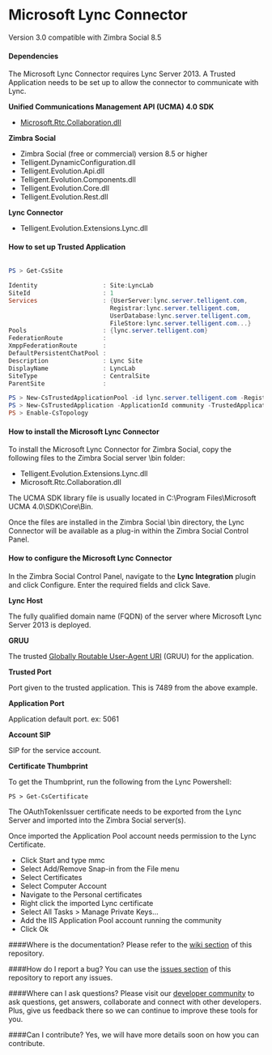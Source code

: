 # Microsoft Lync Connector

Version 3.0 compatible with Zimbra Social 8.5

#### Dependencies

The Microsoft Lync Connector requires Lync Server 2013. A Trusted Application needs to be set up to allow the connector to communicate with Lync.

**Unified Communications Management API (UCMA) 4.0 SDK**
- [Microsoft.Rtc.Collaboration.dll](http://www.microsoft.com/en-us/download/details.aspx?id=35463)

**Zimbra Social**
- Zimbra Social (free or commercial) version 8.5 or higher
- Telligent.DynamicConfiguration.dll
- Telligent.Evolution.Api.dll
- Telligent.Evolution.Components.dll
- Telligent.Evolution.Core.dll
- Telligent.Evolution.Rest.dll

**Lync Connector**
- Telligent.Evolution.Extensions.Lync.dll

#### How to set up Trusted Application

```powershell

PS > Get-CsSite

Identity                  : Site:LyncLab
SiteId                    : 1
Services                  : {UserServer:lync.server.telligent.com,
                            Registrar:lync.server.telligent.com,
                            UserDatabase:lync.server.telligent.com,
                            FileStore:lync.server.telligent.com...}
Pools                     : {lync.server.telligent.com}
FederationRoute           :
XmppFederationRoute       :
DefaultPersistentChatPool :
Description               : Lync Site
DisplayName               : LyncLab
SiteType                  : CentralSite
ParentSite                :

PS > New-CsTrustedApplicationPool -id lync.server.telligent.com -Registrar Registrar:lync.server.telligent.com -site Site:LyncLab
PS > New-CsTrustedApplication -ApplicationId community -TrustedApplicationPoolFqdn lync.server.telligent.com  -Port 7489
PS > Enable-CsTopology

```

#### How to install the Microsoft Lync Connector

To install the Microsoft Lync Connector for Zimbra Social, copy the following files to the Zimbra Social server \bin folder:

- Telligent.Evolution.Extensions.Lync.dll
- Microsoft.Rtc.Collaboration.dll

The UCMA SDK library file is usually located in C:\Program Files\Microsoft UCMA 4.0\SDK\Core\Bin.

Once the files are installed in the Zimbra Social \bin directory, the Lync Connector will be available as a plug-in within the Zimbra Social Control Panel.

#### How to configure the Microsoft Lync Connector

In the Zimbra Social Control Panel, navigate to the **Lync Integration** plugin and click Configure. Enter the required fields and click Save.

**Lync Host**

The fully qualified domain name (FQDN) of the server where Microsoft Lync Server 2013 is deployed.

**GRUU**

The trusted [Globally Routable User-Agent URI](http://blog.greenl.ee/2011/11/16/gruu/) (GRUU) for the application.

**Trusted Port**

Port given to the trusted application. This is 7489 from the above example.

**Application Port**

Application default port. ex: 5061

**Account SIP**

SIP for the service account.

**Certificate Thumbprint**

To get the Thumbprint, run the following from the Lync Powershell:

`PS > Get-CsCertificate` 

The OAuthTokenIssuer certificate needs to be exported from the Lync Server and imported into the Zimbra Social server(s).

Once imported the Application Pool account needs permission to the Lync Certificate.

- Click Start and type mmc
- Select Add/Remove Snap-in from the File menu
- Select Certificates
- Select Computer Account
- Navigate to the Personal certificates
- Right click the imported Lync certificate
- Select All Tasks > Manage Private Keys...
- Add the IIS Application Pool account running the community
- Click Ok

####Where is the documentation?
Please refer to the [wiki section](https://github.com/Telligent/Microsoft-Lync-Connector/wiki/) of this repository.

####How do I report a bug?
You can use the [issues section](https://github.com/Telligent/Microsoft-Lync-Connector/issues/) of this repository to report any issues.

####Where can I ask questions?
Please visit our [developer community](http://community.zimbra.com/developers/f) to ask questions, get answers, collaborate and connect with other developers. Plus, give us feedback there so we can continue to improve these tools for you.

####Can I contribute?
Yes, we will have more details soon on how you can contribute.